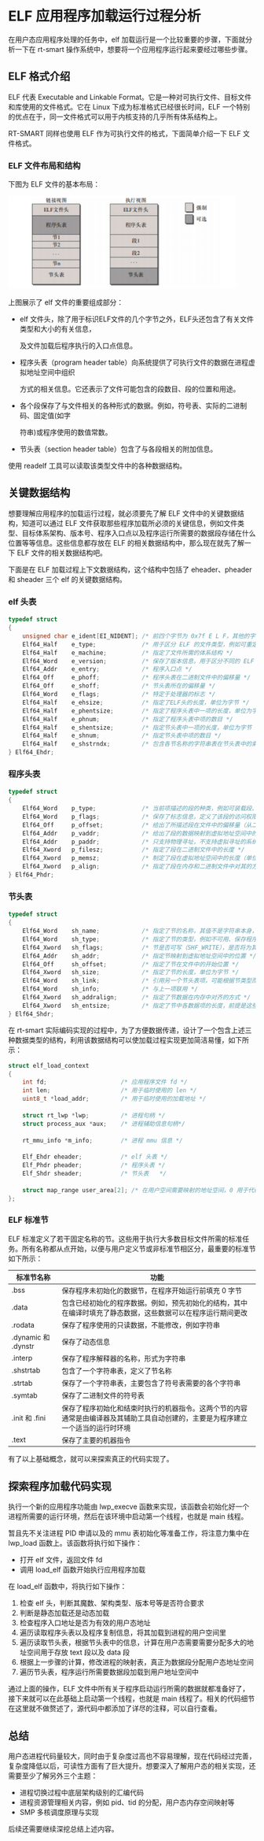 # ELF 应用程序加载运行过程分析

在用户态应用程序处理的任务中，elf 加载运行是一个比较重要的步骤，下面就分析一下在 rt-smart  操作系统中，想要将一个应用程序运行起来要经过哪些步骤。

## ELF 格式介绍

ELF 代表 Executable and Linkable Format。它是一种对可执行文件、目标文件和库使用的文件格式。它在 Linux 下成为标准格式已经很长时间，ELF 一个特别的优点在于，同一文件格式可以用于内核支持的几乎所有体系结构上。

RT-SMART 同样也使用 ELF 作为可执行文件的格式，下面简单介绍一下 ELF 文件格式。

### ELF 文件布局和结构

下图为 ELF 文件的基本布局：

![image-20211229180539936](figures/image-20211229180539936.png)

上图展示了 elf 文件的重要组成部分：

- elf 文件头，除了用于标识ELF文件的几个字节之外，ELF头还包含了有关文件类型和大小的有关信息，

  及文件加载后程序执行的入口点信息。

- 程序头表（program header table）向系统提供了可执行文件的数据在进程虚拟地址空间中组织

  方式的相关信息。它还表示了文件可能包含的段数目、段的位置和用途。

- 各个段保存了与文件相关的各种形式的数据。例如，符号表、实际的二进制码、固定值(如字

  符串)或程序使用的数值常数。

- 节头表（section header table）包含了与各段相关的附加信息。

使用 readelf 工具可以读取该类型文件中的各种数据结构。

## 关键数据结构

想要理解应用程序的加载运行过程，就必须要先了解 ELF 文件中的关键数据结构，知道可以通过 ELF 文件获取那些程序加载所必须的关键信息，例如文件类型、目标体系架构、版本号、程序入口点以及程序运行所需要的数据段存储在什么位置等等信息。这些信息都存放在 ELF 的相关数据结构中，那么现在就先了解一下 ELF 文件的相关数据结构吧。

下面是在 ELF 加载过程上下文数据结构，这个结构中包括了 eheader、pheader 和 sheader 三个 elf 的关键数据结构。

### elf 头表

```c
typedef struct
{
    unsigned char e_ident[EI_NIDENT]; /* 前四个字节为 0x7f E L F，其他的字节位置都有特定的语义 */
    Elf64_Half    e_type;             /* 用于区分 ELF 的文件类型，例如可重定位、可执行、动态库、core dump 文件 */
    Elf64_Half    e_machine;          /* 指定了文件所需的体系结构 */
    Elf64_Word    e_version;          /* 保存了版本信息，用于区分不同的 ELF 变体，目前该规范只定义了版本 1 */
    Elf64_Addr    e_entry;            /* 程序入口点 */
    Elf64_Off     e_phoff;            /* 程序头表在二进制文件中的偏移量 */
    Elf64_Off     e_shoff;            /* 节头表所在的偏移量 */
    Elf64_Word    e_flags;            /* 特定于处理器的标志 */
    Elf64_Half    e_ehsize;           /* 指定了ELF头的长度，单位为字节 */
    Elf64_Half    e_phentsize;        /* 指定了程序头表中一项的长度，单位为字节（所有项的长度都相同） */
    Elf64_Half    e_phnum;            /* 指定了程序头表中项的数目 */
    Elf64_Half    e_shentsize;        /* 指定节头表中一项的长度，单位为字节（所有项的长度都相同） */
    Elf64_Half    e_shnum;            /* 指定节头表中项的数目 */
    Elf64_Half    e_shstrndx;         /* 包含各节名称的字符串表在节头表中的索引位置 */
} Elf64_Ehdr;
```

### 程序头表

```c
typedef struct
{
    Elf64_Word    p_type;             /* 当前项描述的段的种类，例如可装载段、动态链接、程序解释等段类型 */
    Elf64_Word    p_flags;            /* 保存了标志信息，定义了该段的访问权限，RWX */
    Elf64_Off     p_offset;           /* 给出了所描述段在文件中的偏移量（从二进制文件起始处开始计算，单位为字节） */
    Elf64_Addr    p_vaddr;            /* 给出了段的数据映射到虚拟地址空间中的位置（对于可装载段类型） */
    Elf64_Addr    p_paddr;            /* 只支持物理寻址，不支持虚拟寻址的系统，将使用 p_paddr 保存信息 */
    Elf64_Xword   p_filesz;           /* 指定了段在二进制文件中的长度 */
    Elf64_Xword   p_memsz;            /* 制定了段在虚拟地址空间中的长度（单位为字节），与文件中物理的长度差值可通过阶段数据或者填充 0 字节来补偿 */
    Elf64_Xword   p_align;            /* 指定了段在内存和二进制文件中对其的方式（p_vaddr 和 p_offset 地址必须是模 p_align 的，也就是 p_align 的倍数），例如 p_align 的值为 0x1000 = 4096，这意味着段必须对其到 4KB 页 */
} Elf64_Phdr;
```

### 节头表

```c
typedef struct
{
    Elf64_Word    sh_name;            /* 指定了节的名称，其值不是字符串本身，而是字符串表的一个索引 */
    Elf64_Word    sh_type;            /* 指定了节的类型，例如不可用、保存程序相关信息、符号表、包含字符串表的节、重定位信息、散列表、动态链接信息等类型 */
    Elf64_Xword   sh_flags;           /* 节是否可写（SHF_WRITE），是否将为其分配虚拟内存（SHF_ALLOC），节是否包含可执行的机器代码（SHF_EXECINSTR） */
    Elf64_Addr    sh_addr;            /* 指定节映射到虚拟地址空间中的位置 */
    Elf64_Off     sh_offset;          /* 指定了节在文件中的开始位置 */
    Elf64_Xword   sh_size;            /* 指定了节的长度，单位为字节 */
    Elf64_Word    sh_link;            /* 引用另一个节头表项，可能根据节类型而进行不同的解释 */
    Elf64_Word    sh_info;            /* 与上一项联用 */
    Elf64_Xword   sh_addralign;       /* 指定了节数据在内存中对齐的方式 */
    Elf64_Xword   sh_entsize;         /* 指定了节中各数据项的长度，前提是这些数据项的长度都相同，例如字符串表 */
} Elf64_Shdr;
```

在 rt-smart  实际编码实现的过程中，为了方便数据传递，设计了一个包含上述三种数据类型的结构，利用该数据结构可以使加载过程实现更加简洁易懂，如下所示：

```c
struct elf_load_context
{
    int fd;                     /* 应用程序文件 fd */
    int len;                    /* 用于临时使用的 len */
    uint8_t *load_addr;         /* 用于临时使用的加载地址 */

    struct rt_lwp *lwp;         /* 进程句柄 */
    struct process_aux *aux;    /* 进程辅助信息句柄*/

    rt_mmu_info *m_info;        /* 进程 mmu 信息 */

    Elf_Ehdr eheader;           /* elf 头表 */
    Elf_Phdr pheader;           /* 程序头表 */
    Elf_Shdr sheader;           /* 节头表   */

    struct map_range user_area[2]; /* 在用户空间需要映射的地址空间，0 用于代码段，1 用于数据段 */
};
```

### ELF 标准节

ELF 标准定义了若干固定名称的节。这些用于执行大多数目标文件所需的标准任务。所有名称都从点开始，以便与用户定义节或非标准节相区分，最重要的标准节如下所示：

| 标准节名称          | 功能                                                         |
| ------------------- | ------------------------------------------------------------ |
| .bss                | 保存程序未初始化的数据节，在程序开始运行前填充 0 字节        |
| .data               | 包含已经初始化的程序数据。例如，预先初始化的结构，其中在编译时填充了静态数据，这些数据可以在程序运行期间更改 |
| .rodata             | 保存了程序使用的只读数据，不能修改，例如字符串               |
| .dynamic 和 .dynstr | 保存了动态信息                                               |
| .interp             | 保存了程序解释器的名称，形式为字符串                         |
| .shstrtab           | 包含了一个字符串表，定义了节名称                             |
| .strtab             | 保存了一个字符串表，主要包含了符号表需要的各个字符串         |
| .symtab             | 保存了二进制文件的符号表                                     |
| .init 和 .fini      | 保存了程序初始化和结束时执行的机器指令。这两个节的内容通常是由编译器及其辅助工具自动创建的，主要是为程序建立一个适当的运行时环境 |
| .text               | 保存了主要的机器指令                                         |

有了以上基础概念，就可以来探索真正的代码实现了。

## 探索程序加载代码实现

执行一个新的应用程序功能由 lwp_execve 函数来实现，该函数会初始化好一个进程所需要的运行环境，然后在该环境中启动第一个线程，也就是 main 线程。

暂且先不关注进程 PID 申请以及的 mmu 表初始化等准备工作，将注意力集中在 lwp_load 函数上。该函数将执行如下操作：

- 打开 elf 文件，返回文件 fd
- 调用 load_elf 函数开始执行应用程序加载

在 load_elf 函数中，将执行如下操作：

1. 检查 elf 头，判断其魔数、架构类型、版本号等是否符合要求
2. 判断是静态加载还是动态加载
3. 检查程序入口地址是否为有效的用户态地址
4. 遍历读取程序头表以及程序复制信息，将其加载到进程的用户空间里
5. 遍历读取节头表，根据节头表中的信息，计算在用户态需要需要分配多大的地址空间用于存放 text 段以及 data 段
6. 根据上一步骤的计算，修改进程的映射表，真正为数据段分配用户态地址空间
7. 遍历节头表，程序运行所需要数据段加载到用户地址空间中

通过上面的操作，ELF 文件中所有关于程序启动运行所需的数据就都准备好了，接下来就可以在此基础上启动第一个线程，也就是 main 线程了。相关的代码细节在这里就不做赘述了，源代码中都添加了详尽的注释，可以自行查看。

## 总结

用户态进程代码量较大，同时由于复杂度过高也不容易理解，现在代码经过完善，复杂度降低以后，可读性方面有了巨大提升。想要深入了解用户态的相关实现，还需要至少了解另外三个主题：

- 进程切换过程中底层架构级别的汇编代码
- 进程资源管理相关内容，例如 pid、tid 的分配，用户态内存空间映射等
- SMP 多核调度原理与实现

后续还需要继续深挖总结上述内容。
